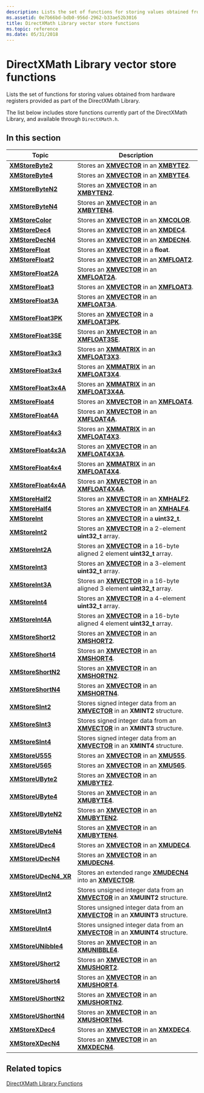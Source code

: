 ```yaml
---
description: Lists the set of functions for storing values obtained from hardware registers provided as part of the DirectXMath Library.
ms.assetid: 0e7b66bd-bdb0-956d-2962-b33ae52b3016
title: DirectXMath Library vector store functions
ms.topic: reference
ms.date: 05/31/2018
---
```


# DirectXMath Library vector store functions

Lists the set of functions for storing values obtained from hardware registers provided as part of the DirectXMath Library.

The list below includes store functions currently part of the DirectXMath Library, and available through `DirectXMath.h`.

## In this section

| Topic | Description |
|-|-|
| [**XMStoreByte2**](/windows/win32/api/directxpackedvector/nf-directxpackedvector-xmstorebyte2) | Stores an [**XMVECTOR**](xmvector-data-type.md) in an [**XMBYTE2**](/windows/desktop/api/DirectXPackedVector/ns-directxpackedvector-xmbyte2). |
| [**XMStoreByte4**](/windows/win32/api/directxpackedvector/nf-directxpackedvector-xmstorebyte4) | Stores an [**XMVECTOR**](xmvector-data-type.md) in an [**XMBYTE4**](/windows/win32/api/directxpackedvector/ns-directxpackedvector-xmbyte4). |
| [**XMStoreByteN2**](/windows/win32/api/directxpackedvector/nf-directxpackedvector-xmstorebyten2) | Stores an [**XMVECTOR**](xmvector-data-type.md) in an [**XMBYTEN2**](/windows/desktop/api/DirectXPackedVector/ns-directxpackedvector-xmbyten2). |
| [**XMStoreByteN4**](/windows/win32/api/directxpackedvector/nf-directxpackedvector-xmstorebyten4) | Stores an [**XMVECTOR**](xmvector-data-type.md) in an [**XMBYTEN4**](/windows/win32/api/directxpackedvector/ns-directxpackedvector-xmbyten4). |
| [**XMStoreColor**](/windows/win32/api/directxpackedvector/nf-directxpackedvector-xmstorecolor) | Stores an [**XMVECTOR**](xmvector-data-type.md) in an [**XMCOLOR**](/windows/desktop/api/DirectXPackedVector/ns-directxpackedvector-xmcolor). |
| [**XMStoreDec4**](/windows/win32/api/directxpackedvector/nf-directxpackedvector-xmstoredec4) | Stores an [**XMVECTOR**](xmvector-data-type.md) in an [**XMDEC4**](/windows/win32/api/directxpackedvector/ns-directxpackedvector-xmdec4). |
| [**XMStoreDecN4**](/windows/win32/api/directxpackedvector/nf-directxpackedvector-xmstoredecn4) | Stores an [**XMVECTOR**](xmvector-data-type.md) in an [**XMDECN4**](/windows/win32/api/directxpackedvector/ns-directxpackedvector-xmdecn4). |
| [**XMStoreFloat**](/windows/win32/api/directxmath/nf-directxmath-xmstorefloat) | Stores an [**XMVECTOR**](xmvector-data-type.md) in a **float**. |
| [**XMStoreFloat2**](/windows/win32/api/directxmath/nf-directxmath-xmstorefloat2) | Stores an [**XMVECTOR**](xmvector-data-type.md) in an [**XMFLOAT2**](/windows/win32/api/directxmath/ns-directxmath-xmfloat2). |
| [**XMStoreFloat2A**](/windows/win32/api/directxmath/nf-directxmath-xmstorefloat2a) | Stores an [**XMVECTOR**](xmvector-data-type.md) in an [**XMFLOAT2A**](/previous-versions/windows/desktop/legacy/ee419469(v=vs.85)). |
| [**XMStoreFloat3**](/windows/win32/api/directxmath/nf-directxmath-xmstorefloat3) | Stores an [**XMVECTOR**](xmvector-data-type.md) in an [**XMFLOAT3**](/windows/win32/api/directxmath/ns-directxmath-xmfloat3). |
| [**XMStoreFloat3A**](/windows/win32/api/directxmath/nf-directxmath-xmstorefloat3a) | Stores an [**XMVECTOR**](xmvector-data-type.md) in an [**XMFLOAT3A**](/windows/win32/api/directxmath/ns-directxmath-xmfloat3a). |
| [**XMStoreFloat3PK**](/windows/win32/api/directxpackedvector/nf-directxpackedvector-xmstorefloat3pk) | Stores an [**XMVECTOR**](xmvector-data-type.md) in a [**XMFLOAT3PK**](/windows/win32/api/directxpackedvector/ns-directxpackedvector-xmfloat3pk). |
| [**XMStoreFloat3SE**](/windows/win32/api/directxpackedvector/nf-directxpackedvector-xmstorefloat3se) | Stores an [**XMVECTOR**](xmvector-data-type.md) in an [**XMFLOAT3SE**](/windows/win32/api/directxpackedvector/ns-directxpackedvector-xmfloat3se). |
| [**XMStoreFloat3x3**](/windows/win32/api/directxmath/nf-directxmath-xmstorefloat3x3) | Stores an [**XMMATRIX**](/windows/win32/api/directxmath/ns-directxmath-xmmatrix) in an [**XMFLOAT3X3**](/windows/win32/api/directxmath/ns-directxmath-xmfloat3x3). |
| [**XMStoreFloat3x4**](/windows/win32/api/directxmath/nf-directxmath-xmstorefloat3x4) | Stores an [**XMMATRIX**](/windows/win32/api/directxmath/ns-directxmath-xmmatrix) in an [**XMFLOAT3X4**](/windows/win32/api/directxmath/ns-directxmath-xmfloat3x4). |
| [**XMStoreFloat3x4A**](/windows/win32/api/directxmath/nf-directxmath-xmstorefloat3x4a) | Stores an [**XMMATRIX**](/windows/win32/api/directxmath/ns-directxmath-xmmatrix) in an [**XMFLOAT3X4A**](/windows/win32/api/directxmath/ns-directxmath-xmfloat3x4a). |
| [**XMStoreFloat4**](/windows/win32/api/directxmath/nf-directxmath-xmstorefloat4) | Stores an [**XMVECTOR**](xmvector-data-type.md) in an [**XMFLOAT4**](/windows/win32/api/directxmath/ns-directxmath-xmfloat4). |
| [**XMStoreFloat4A**](/windows/win32/api/directxmath/nf-directxmath-xmstorefloat4a) | Stores an [**XMVECTOR**](xmvector-data-type.md) in an [**XMFLOAT4A**](/windows/win32/api/directxmath/ns-directxmath-xmfloat4a). |
| [**XMStoreFloat4x3**](/windows/win32/api/directxmath/nf-directxmath-xmstorefloat4x3) | Stores an [**XMMATRIX**](/windows/win32/api/directxmath/ns-directxmath-xmmatrix) in an [**XMFLOAT4X3**](/windows/win32/api/directxmath/ns-directxmath-xmfloat4x3). |
| [**XMStoreFloat4x3A**](/windows/win32/api/directxmath/nf-directxmath-xmstorefloat4x3a) | Stores an [**XMVECTOR**](xmvector-data-type.md) in an [**XMFLOAT4X3A**](/windows/win32/api/directxmath/ns-directxmath-xmfloat4x3a). |
| [**XMStoreFloat4x4**](/windows/win32/api/directxmath/nf-directxmath-xmstorefloat4x4) | Stores an [**XMMATRIX**](/windows/win32/api/directxmath/ns-directxmath-xmmatrix) in an [**XMFLOAT4X4**](/windows/win32/api/directxmath/ns-directxmath-xmfloat4x4). |
| [**XMStoreFloat4x4A**](/windows/win32/api/directxmath/nf-directxmath-xmstorefloat4x4a) | Stores an [**XMVECTOR**](xmvector-data-type.md) in an [**XMFLOAT4X4A**](/windows/win32/api/directxmath/ns-directxmath-xmfloat4x4a). |
| [**XMStoreHalf2**](/windows/win32/api/directxpackedvector/nf-directxpackedvector-xmstorehalf2) | Stores an [**XMVECTOR**](xmvector-data-type.md) in an [**XMHALF2**](/windows/desktop/api/DirectXPackedVector/ns-directxpackedvector-xmhalf2). |
| [**XMStoreHalf4**](/windows/win32/api/directxpackedvector/nf-directxpackedvector-xmstorehalf4) | Stores an [**XMVECTOR**](xmvector-data-type.md) in an [**XMHALF4**](/windows/desktop/api/DirectXPackedVector/ns-directxpackedvector-xmhalf4). |
| [**XMStoreInt**](/windows/win32/api/directxmath/nf-directxmath-xmstoreint) | Stores an [**XMVECTOR**](xmvector-data-type.md) in a **uint32\_t**. |
| [**XMStoreInt2**](/windows/win32/api/directxmath/nf-directxmath-xmstoreint2) | Stores an [**XMVECTOR**](xmvector-data-type.md) in a 2-element **uint32\_t** array. |
| [**XMStoreInt2A**](/windows/win32/api/directxmath/nf-directxmath-xmstoreint2a) | Stores an [**XMVECTOR**](xmvector-data-type.md) in a 16-byte aligned 2 element **uint32\_t** array. |
| [**XMStoreInt3**](/windows/win32/api/directxmath/nf-directxmath-xmstoreint3) | Stores an [**XMVECTOR**](xmvector-data-type.md) in a 3-element **uint32\_t** array. |
| [**XMStoreInt3A**](/windows/win32/api/directxmath/nf-directxmath-xmstoreint3a) | Stores an [**XMVECTOR**](xmvector-data-type.md) in a 16-byte aligned 3 element **uint32\_t** array. |
| [**XMStoreInt4**](/windows/win32/api/directxmath/nf-directxmath-xmstoreint4) | Stores an [**XMVECTOR**](xmvector-data-type.md) in a 4-element **uint32\_t** array. |
| [**XMStoreInt4A**](/windows/win32/api/directxmath/nf-directxmath-xmstoreint4a) | Stores an [**XMVECTOR**](xmvector-data-type.md) in a 16-byte aligned 4 element **uint32\_t** array. |
| [**XMStoreShort2**](/windows/win32/api/directxpackedvector/nf-directxpackedvector-xmstoreshort2) | Stores an [**XMVECTOR**](xmvector-data-type.md) in an [**XMSHORT2**](/windows/desktop/api/DirectXPackedVector/ns-directxpackedvector-xmshort2). |
| [**XMStoreShort4**](/windows/win32/api/directxpackedvector/nf-directxpackedvector-xmstoreshort4) | Stores an [**XMVECTOR**](xmvector-data-type.md) in an [**XMSHORT4**](/windows/desktop/api/DirectXPackedVector/ns-directxpackedvector-xmshort4). |
| [**XMStoreShortN2**](/windows/win32/api/directxpackedvector/nf-directxpackedvector-xmstoreshortn2) | Stores an [**XMVECTOR**](xmvector-data-type.md) in an [**XMSHORTN2**](/windows/desktop/api/DirectXPackedVector/ns-directxpackedvector-xmshortn2). |
| [**XMStoreShortN4**](/windows/win32/api/directxpackedvector/nf-directxpackedvector-xmstoreshortn4) | Stores an [**XMVECTOR**](xmvector-data-type.md) in an [**XMSHORTN4**](/windows/desktop/api/DirectXPackedVector/ns-directxpackedvector-xmshortn4). |
| [**XMStoreSInt2**](/windows/win32/api/directxmath/nf-directxmath-xmstoresint2) | Stores signed integer data from an [**XMVECTOR**](xmvector-data-type.md) in an **XMINT2** structure. |
| [**XMStoreSInt3**](/windows/win32/api/directxmath/nf-directxmath-xmstoresint3) | Stores signed integer data from an [**XMVECTOR**](xmvector-data-type.md) in an **XMINT3** structure. |
| [**XMStoreSInt4**](/windows/win32/api/directxmath/nf-directxmath-xmstoresint4) | Stores signed integer data from an [**XMVECTOR**](xmvector-data-type.md) in an **XMINT4** structure. |
| [**XMStoreU555**](/windows/win32/api/directxpackedvector/nf-directxpackedvector-xmstoreu555) | Stores an [**XMVECTOR**](xmvector-data-type.md) in an [**XMU555**](/windows/win32/api/directxpackedvector/ns-directxpackedvector-xmu555). |
| [**XMStoreU565**](/windows/win32/api/directxpackedvector/nf-directxpackedvector-xmstoreu565) | Stores an [**XMVECTOR**](xmvector-data-type.md) in an [**XMU565**](/windows/win32/api/directxpackedvector/ns-directxpackedvector-xmu565). |
| [**XMStoreUByte2**](/windows/win32/api/directxpackedvector/nf-directxpackedvector-xmstoreubyte2) | Stores an [**XMVECTOR**](xmvector-data-type.md) in an [**XMUBYTE2**](/windows/desktop/api/DirectXPackedVector/ns-directxpackedvector-xmubyte2). |
| [**XMStoreUByte4**](/windows/win32/api/directxpackedvector/nf-directxpackedvector-xmstoreubyte4) | Stores an [**XMVECTOR**](xmvector-data-type.md) in an [**XMUBYTE4**](/windows/win32/api/directxpackedvector/ns-directxpackedvector-xmubyte4). |
| [**XMStoreUByteN2**](/windows/win32/api/directxpackedvector/nf-directxpackedvector-xmstoreubyten2) | Stores an [**XMVECTOR**](xmvector-data-type.md) in an [**XMUBYTEN2**](/windows/desktop/api/DirectXPackedVector/ns-directxpackedvector-xmubyten2). |
| [**XMStoreUByteN4**](/windows/win32/api/directxpackedvector/nf-directxpackedvector-xmstoreubyten4) | Stores an [**XMVECTOR**](xmvector-data-type.md) in an [**XMUBYTEN4**](/windows/win32/api/directxpackedvector/ns-directxpackedvector-xmubyten4). |
| [**XMStoreUDec4**](/windows/win32/api/directxpackedvector/nf-directxpackedvector-xmstoreudec4) | Stores an [**XMVECTOR**](xmvector-data-type.md) in an [**XMUDEC4**](/windows/win32/api/directxpackedvector/ns-directxpackedvector-xmudec4). |
| [**XMStoreUDecN4**](/windows/win32/api/directxpackedvector/nf-directxpackedvector-xmstoreudecn4) | Stores an [**XMVECTOR**](xmvector-data-type.md) in an [**XMUDECN4**](/windows/win32/api/directxpackedvector/ns-directxpackedvector-xmudecn4). |
| [**XMStoreUDecN4\_XR**](/windows/win32/api/directxpackedvector/nf-directxpackedvector-xmstoreudecn4_xr) | Stores an extended range [**XMUDECN4**](/windows/win32/api/directxpackedvector/ns-directxpackedvector-xmudecn4) into an [**XMVECTOR**](xmvector-data-type.md). |
| [**XMStoreUInt2**](/windows/win32/api/directxmath/nf-directxmath-xmstoreuint2) | Stores unsigned integer data from an [**XMVECTOR**](xmvector-data-type.md) in an **XMUINT2** structure. |
| [**XMStoreUInt3**](/windows/win32/api/directxmath/nf-directxmath-xmstoreuint3) | Stores unsigned integer data from an [**XMVECTOR**](xmvector-data-type.md) in an **XMUINT3** structure. |
| [**XMStoreUInt4**](/windows/win32/api/directxmath/nf-directxmath-xmstoreuint4) | Stores unsigned integer data from an [**XMVECTOR**](xmvector-data-type.md) in an **XMUINT4** structure. |
| [**XMStoreUNibble4**](/windows/win32/api/directxpackedvector/nf-directxpackedvector-xmstoreunibble4) | Stores an [**XMVECTOR**](xmvector-data-type.md) in an [**XMUNIBBLE4**](/windows/win32/api/directxpackedvector/ns-directxpackedvector-xmunibble4). |
| [**XMStoreUShort2**](/windows/win32/api/directxpackedvector/nf-directxpackedvector-xmstoreushort2) | Stores an [**XMVECTOR**](xmvector-data-type.md) in an [**XMUSHORT2**](/windows/desktop/api/DirectXPackedVector/ns-directxpackedvector-xmushort2). |
| [**XMStoreUShort4**](/windows/win32/api/directxpackedvector/nf-directxpackedvector-xmstoreushort4) | Stores an [**XMVECTOR**](xmvector-data-type.md) in an [**XMUSHORT4**](/windows/desktop/api/DirectXPackedVector/ns-directxpackedvector-xmushort4). |
| [**XMStoreUShortN2**](/windows/win32/api/directxpackedvector/nf-directxpackedvector-xmstoreushortn2) | Stores an [**XMVECTOR**](xmvector-data-type.md) in an [**XMUSHORTN2**](/windows/desktop/api/DirectXPackedVector/ns-directxpackedvector-xmushortn2). |
| [**XMStoreUShortN4**](/windows/win32/api/directxpackedvector/nf-directxpackedvector-xmstoreushortn4) | Stores an [**XMVECTOR**](xmvector-data-type.md) in an [**XMUSHORTN4**](/windows/desktop/api/DirectXPackedVector/ns-directxpackedvector-xmushortn4). |
| [**XMStoreXDec4**](/windows/win32/api/directxpackedvector/nf-directxpackedvector-xmstorexdec4) | Stores an [**XMVECTOR**](xmvector-data-type.md) in an [**XMXDEC4**](/windows/win32/api/directxpackedvector/ns-directxpackedvector-xmxdec4). |
| [**XMStoreXDecN4**](/windows/win32/api/directxpackedvector/nf-directxpackedvector-xmstorexdecn4) | Stores an [**XMVECTOR**](xmvector-data-type.md) in an [**XMXDECN4**](/windows/win32/api/directxpackedvector/ns-directxpackedvector-xmxdecn4). |

## Related topics
[DirectXMath Library Functions](ovw-xnamath-reference-functions.md)
